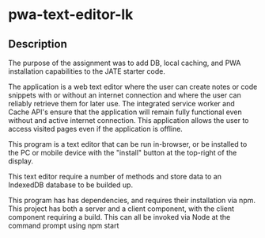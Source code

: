 # pwa-text-editor-lk

## Description
The purpose of the assignment was to add DB, local caching, and PWA installation capabilities to the JATE starter code.

The application is a web text editor where the user can create notes or code snippets with or without an internet connection and where the user can reliably retrieve them for later use. The integrated service worker and Cache API's ensure that the application will remain fully functional even without and active internet connection. This application allows the user to access visited pages even if the application is offline.

This program is a text editor that can be run in-browser, or be installed to the PC or mobile device with the "install" button at the top-right of the display.

This text editor require a number of methods and store data to an IndexedDB database to be builded up.

This program has has dependencies, and requires their installation via npm. This project has both a server and a client component, with the client component requiring a build. This can all be invoked via Node at the command prompt using npm start
